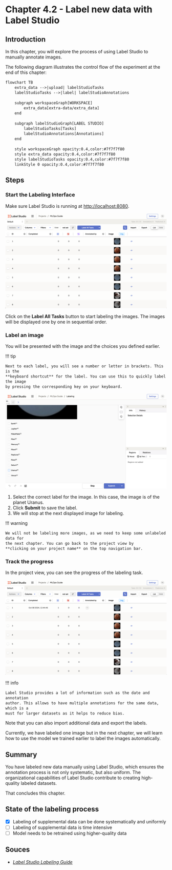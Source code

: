 # Chapter 4.2 - Label new data with Label Studio

## Introduction

In this chapter, you will explore the process of using Label Studio to manually
annotate images.

The following diagram illustrates the control flow of the experiment at the end
of this chapter:

```mermaid
flowchart TB
    extra_data -->|upload| labelStudioTasks
    labelStudioTasks -->|label| labelStudioAnnotations

    subgraph workspaceGraph[WORKSPACE]
        extra_data[extra-data/extra_data]
    end

    subgraph labelStudioGraph[LABEL STUDIO]
        labelStudioTasks[Tasks]
        labelStudioAnnotations[Annotations]
    end

    style workspaceGraph opacity:0.4,color:#7f7f7f80
    style extra_data opacity:0.4,color:#7f7f7f80
    style labelStudioTasks opacity:0.4,color:#7f7f7f80
    linkStyle 0 opacity:0.4,color:#7f7f7f80
```

## Steps

### Start the Labeling Interface

Make sure Label Studio is running at <http://localhost:8080>.

![Label Studio Label All Tasks](../assets/images/label-studio-label-all-tasks.png)

Click on the **Label All Tasks** button to start labeling the images. The images
will be displayed one by one in sequential order.

### Label an image

You will be presented with the image and the choices you defined earlier.

!!! tip

    Next to each label, you will see a number or letter in brackets. This is the
    **keyboard shortcut** for the label. You can use this to quickly label the image
    by pressing the corresponding key on your keyboard.

![Label Studio Label Image](../assets/images/label-studio-label-image.png)

1. Select the correct label for the image. In this case, the image is of the
   planet Uranus.
2. Click **Submit** to save the label.
3. We will stop at the next displayed image for labeling.

!!! warning

    We will not be labeling more images, as we need to keep some unlabeled data for
    the next chapter. You can go back to the project view by
    **clicking on your project name** on the top navigation bar.

### Track the progress

In the project view, you can see the progress of the labeling task.

![Label Studio Label Project View](../assets/images/label-studio-label-project-view.png)

!!! info

    Label Studio provides a lot of information such as the date and annotation
    author. This allows to have multiple annotations for the same data, which is a
    must for larger datasets as it helps to reduce bias.

Note that you can also import additional data and export the labels.

Currently, we have labeled one image but in the next chapter, we will learn how
to use the model we trained earlier to label the images automatically.

## Summary

You have labeled new data manually using Label Studio, which ensures the
annotation process is not only systematic, but also uniform. The organizational
capabilities of Label Studio contribute to creating high-quality labeled
datasets.

That concludes this chapter.

## State of the labeling process

- [x] Labeling of supplemental data can be done systematically and uniformly
- [ ] Labeling of supplemental data is time intensive
- [ ] Model needs to be retrained using higher-quality data

## Souces

- [_Label Studio Labeling Guide_](https://labelstud.io/guide/labeling)
